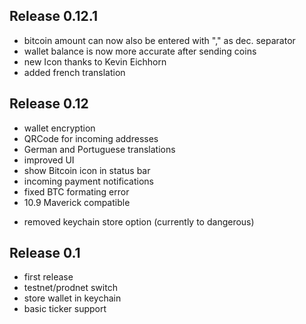 Release 0.12.1
-------
+ bitcoin amount can now also be entered with "," as dec. separator
+ wallet balance is now more accurate after sending coins
+ new Icon thanks to Kevin Eichhorn
+ added french translation

Release 0.12
-------
+ wallet encryption
+ QRCode for incoming addresses
+ German and Portuguese translations
+ improved UI
+ show Bitcoin icon in status bar
+ incoming payment notifications
+ fixed BTC formating error
+ 10.9 Maverick compatible
- removed keychain store option (currently to dangerous)

Release 0.1
-------
+ first release
+ testnet/prodnet switch
+ store wallet in keychain
+ basic ticker support